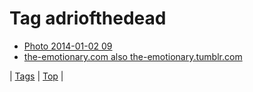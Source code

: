 <!--
title: Tag adriofthedead
date: 2020-06-28T15:26:59.196Z
tags:
-->
# Tag adriofthedead

 * [Photo 2014-01-02 09](71950891482.md)
 * [the-emotionary.com also the-emotionary.tumblr.com](87118463892.md)

| [Tags](tags.md) | [Top](index.md) |
